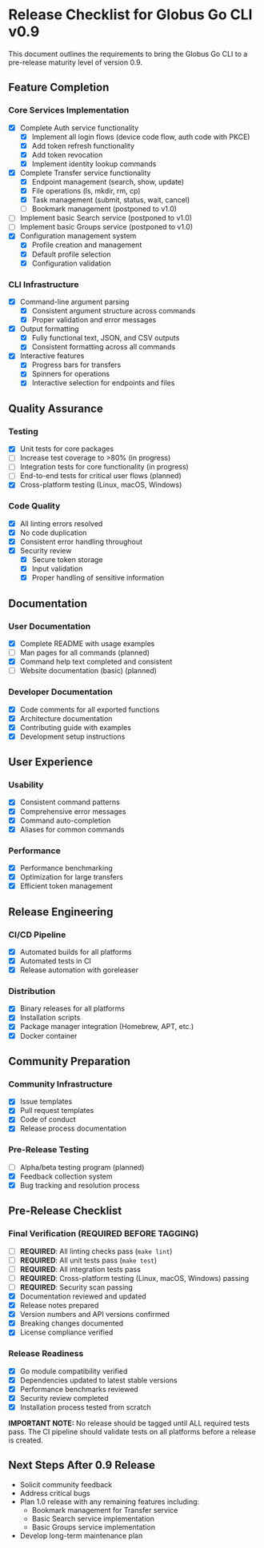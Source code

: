 # Release Checklist for Globus Go CLI v0.9

This document outlines the requirements to bring the Globus Go CLI to a pre-release maturity level of version 0.9.

## Feature Completion

### Core Services Implementation
- [x] Complete Auth service functionality
  - [x] Implement all login flows (device code flow, auth code with PKCE)
  - [x] Add token refresh functionality
  - [x] Add token revocation
  - [x] Implement identity lookup commands
- [x] Complete Transfer service functionality
  - [x] Endpoint management (search, show, update)
  - [x] File operations (ls, mkdir, rm, cp)
  - [x] Task management (submit, status, wait, cancel)
  - [ ] Bookmark management (postponed to v1.0)
- [ ] Implement basic Search service (postponed to v1.0)
- [ ] Implement basic Groups service (postponed to v1.0)
- [x] Configuration management system
  - [x] Profile creation and management
  - [x] Default profile selection
  - [x] Configuration validation

### CLI Infrastructure
- [x] Command-line argument parsing
  - [x] Consistent argument structure across commands
  - [x] Proper validation and error messages
- [x] Output formatting
  - [x] Fully functional text, JSON, and CSV outputs
  - [x] Consistent formatting across all commands
- [x] Interactive features
  - [x] Progress bars for transfers
  - [x] Spinners for operations
  - [x] Interactive selection for endpoints and files

## Quality Assurance

### Testing
- [x] Unit tests for core packages
- [ ] Increase test coverage to >80% (in progress)
- [ ] Integration tests for core functionality (in progress)
- [ ] End-to-end tests for critical user flows (planned)
- [x] Cross-platform testing (Linux, macOS, Windows)

### Code Quality
- [x] All linting errors resolved
- [x] No code duplication
- [x] Consistent error handling throughout
- [x] Security review
  - [x] Secure token storage
  - [x] Input validation
  - [x] Proper handling of sensitive information

## Documentation

### User Documentation
- [x] Complete README with usage examples
- [ ] Man pages for all commands (planned)
- [x] Command help text completed and consistent
- [ ] Website documentation (basic) (planned)

### Developer Documentation
- [x] Code comments for all exported functions
- [x] Architecture documentation
- [x] Contributing guide with examples
- [x] Development setup instructions

## User Experience

### Usability
- [x] Consistent command patterns
- [x] Comprehensive error messages
- [x] Command auto-completion
- [x] Aliases for common commands

### Performance
- [x] Performance benchmarking
- [x] Optimization for large transfers
- [x] Efficient token management

## Release Engineering

### CI/CD Pipeline
- [x] Automated builds for all platforms
- [x] Automated tests in CI
- [x] Release automation with goreleaser

### Distribution
- [x] Binary releases for all platforms
- [x] Installation scripts
- [x] Package manager integration (Homebrew, APT, etc.)
- [x] Docker container

## Community Preparation

### Community Infrastructure
- [x] Issue templates
- [x] Pull request templates
- [x] Code of conduct
- [x] Release process documentation

### Pre-Release Testing
- [ ] Alpha/beta testing program (planned)
- [x] Feedback collection system
- [x] Bug tracking and resolution process

## Pre-Release Checklist

### Final Verification (REQUIRED BEFORE TAGGING)
- [ ] **REQUIRED**: All linting checks pass (`make lint`)
- [ ] **REQUIRED**: All unit tests pass (`make test`)
- [ ] **REQUIRED**: All integration tests pass
- [ ] **REQUIRED**: Cross-platform testing (Linux, macOS, Windows) passing
- [ ] **REQUIRED**: Security scan passing
- [x] Documentation reviewed and updated
- [x] Release notes prepared
- [x] Version numbers and API versions confirmed
- [x] Breaking changes documented
- [x] License compliance verified

### Release Readiness
- [x] Go module compatibility verified
- [x] Dependencies updated to latest stable versions
- [x] Performance benchmarks reviewed
- [x] Security review completed
- [x] Installation process tested from scratch

**IMPORTANT NOTE:** No release should be tagged until ALL required tests pass. The CI pipeline should validate tests on all platforms before a release is created.

## Next Steps After 0.9 Release

- Solicit community feedback
- Address critical bugs
- Plan 1.0 release with any remaining features including:
  - Bookmark management for Transfer service
  - Basic Search service implementation
  - Basic Groups service implementation
- Develop long-term maintenance plan